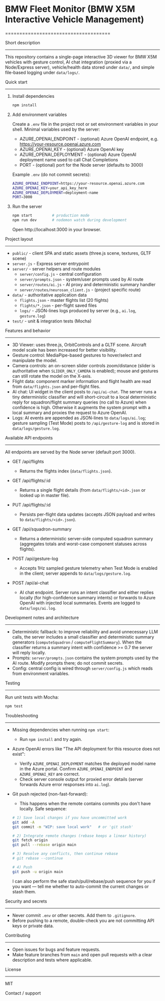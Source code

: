 # BMW Fleet Monitor (BMW X5M Interactive Vehicle Management)

=====================================

Short description

-----------------

This repository contains a single-page interactive 3D viewer for BMW X5M vehicles with gesture control, AI chat integration (proxied via a Node/Express server), vehicle/health data stored under `data/`, and simple file-based logging under `data/logs/`.

Quick start

-----------

1.  Install dependencies

    ```bash
    npm install
    ```

2.  Add environment variables

    Create a `.env` file in the project root or set environment variables in your shell. Minimal variables used by the server:

    - AZURE\_OPENAI\_ENDPOINT - (optional) Azure OpenAI endpoint, e.g. https://your-resource.openai.azure.com
    - AZURE\_OPENAI\_KEY - (optional) Azure OpenAI key
    - AZURE\_OPENAI\_DEPLOYMENT - (optional) Azure OpenAI deployment name used to call Chat Completions
    - PORT - (optional) port for the Node server (defaults to 3000)

    Example `.env` (do not commit secrets):

    ```bash
    AZURE_OPENAI_ENDPOINT=https://your-resource.openai.azure.com
    AZURE_OPENAI_KEY=your_api_key_here
    AZURE_OPENAI_DEPLOYMENT=deployment-name
    PORT=3000
    ```

3.  Run the server

    ```bash
    npm start         # production mode
    npm run dev       # nodemon watch during development
    ```

    Open http://localhost:3000 in your browser.

Project layout

--------------

- `public/` - client SPA and static assets (three.js scene, textures, GLTF scene)
- `server.js` - Express server entrypoint
- `server/` - server helpers and route modules
  - `server/config.js` - central configuration
  - `server/prompts.json` - system/user prompts used by AI route
  - `server/routes/ai.js` - AI proxy and deterministic summary handler
  - `server/routes/neurosan_client.js` - (project specific route)
- `data/` - authoritative application data
  - `flights.json` - master flights list (20 flights)
  - `flights/*.json` - per-flight saved files
  - `logs/` - JSON-lines logs produced by server (e.g., `ai.log`, `gesture.log`)
- `test/` - unit & integration tests (Mocha)

Features and behavior

---------------------

- 3D Viewer: uses three.js, OrbitControls and a GLTF scene. Aircraft model scale has been increased for better visibility.
- Gesture control: MediaPipe-based gestures to hover/select and manipulate the model.
- Camera controls: an on-screen slider controls zoom/distance (slider is authoritative when `SLIDER_ONLY_CAMERA` is enabled); mouse and gestures can still rotate the model on the X-axis.
- Flight data: component marker information and flight health are read from `data/flights.json` and per-flight files.
- AI chat: UI widget in the client posts to `/api/ai-chat`. The server runs a tiny deterministic classifier and will short-circuit to a local deterministic reply for squadron/flight summary queries (no call to Azure) when confidence is high. Otherwise it augments the system prompt with a local summary and proxies the request to Azure OpenAI.
- Logs: AI events are appended as JSON-lines to `data/logs/ai.log`; gesture sampling (Test Mode) posts to `/api/gesture-log` and is stored in `data/logs/gesture.log`.

Available API endpoints

-----------------------

All endpoints are served by the Node server (default port 3000).

- GET /api/flights
    - Returns the flights index (`data/flights.json`).

- GET /api/flights/:id
    - Returns a single flight details (from `data/flights/<id>.json` or looked up in master file).

- PUT /api/flights/:id
    - Persists per-flight data updates (accepts JSON payload and writes to `data/flights/<id>.json`).

- GET /api/squadron-summary
    - Returns a deterministic server-side computed squadron summary (aggregates totals and worst-case component statuses across flights).

- POST /api/gesture-log
    - Accepts 1Hz sampled gesture telemetry when Test Mode is enabled in the client; server appends to `data/logs/gesture.log`.

- POST /api/ai-chat
    - AI chat endpoint. Server runs an intent classifier and either replies locally (for high-confidence summary intents) or forwards to Azure OpenAI with injected local summaries. Events are logged to `data/logs/ai.log`.

Development notes and architecture

----------------------------------

- Deterministic fallback: to improve reliability and avoid unnecessary LLM calls, the server includes a small classifier and deterministic summary generators (`computeSquadron` / `computeFlightSummary`). When the classifier returns a summary intent with confidence >= 0.7 the server will reply locally.
- Prompts: `server/prompts.json` contains the system prompts used by the AI route. Modify prompts there; do not commit secrets.
- Config: central config is wired through `server/config.js` which reads from environment variables.

Testing

-------

Run unit tests with Mocha:

```bash
npm test
```

Troubleshooting

---------------

- Missing dependencies when running `npm start`:
    - Run `npm install` and try again.

- Azure OpenAI errors like "The API deployment for this resource does not exist":
    - Verify `AZURE_OPENAI_DEPLOYMENT` matches the deployed model name in the Azure portal. Confirm `AZURE_OPENAI_ENDPOINT` and `AZURE_OPENAI_KEY` are correct.
    - Check server console output for proxied error details (server forwards Azure error responses into `ai.log`).

- Git push rejected (non-fast-forward):
    - This happens when the remote contains commits you don't have locally. Safe sequence:

    ```bash
    # 1) Save local changes if you have uncommitted work
    git add -A
    git commit -m "WIP: save local work"   # or 'git stash'

    # 2) Integrate remote changes (rebase keeps a linear history)
    git fetch origin
    git pull --rebase origin main

    # 3) Resolve any conflicts, then continue rebase
    # git rebase --continue

    # 4) Push
    git push -u origin main
    ```

    I can also perform the safe stash/pull/rebase/push sequence for you if you want — tell me whether to auto-commit the current changes or stash them.

Security and secrets

--------------------

- Never commit `.env` or other secrets. Add them to `.gitignore`.
- Before pushing to a remote, double-check you are not committing API keys or private data.

Contributing

------------

- Open issues for bugs and feature requests.
- Make feature branches from `main` and open pull requests with a clear description and tests where applicable.

License

-------

MIT

Contact / support